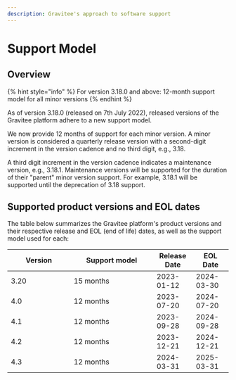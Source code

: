 ```yaml
---
description: Gravitee's approach to software support
---
```


# Support Model

## Overview

{% hint style="info" %}
For version 3.18.0 and above: 12-month support model for all minor versions
{% endhint %}

As of version 3.18.0 (released on 7th July 2022), released versions of the Gravitee platform adhere to a new support model.

We now provide 12 months of support for each minor version. A minor version is considered a quarterly release version with a second-digit increment in the version cadence and no third digit, e.g., 3.18.&#x20;

A third digit increment in the version cadence indicates a maintenance version, e.g., 3.18.1. Maintenance versions will be supported for the duration of their "parent" minor version support. For example, 3.18.1 will be supported until the deprecation of 3.18 support.

## Supported product versions and EOL dates

The table below summarizes the Gravitee platform's product versions and their respective release and EOL (end of life) dates, as well as the support model used for each:

<table><thead><tr><th width="127">Version</th><th width="173">Support model</th><th>Release Date</th><th>EOL Date</th></tr></thead><tbody><tr><td>3.20</td><td>15 months</td><td>2023-01-12</td><td>2024-03-30</td></tr><tr><td>4.0</td><td>12 months</td><td>2023-07-20</td><td>2024-07-20</td></tr><tr><td>4.1</td><td>12 months</td><td>2023-09-28</td><td>2024-09-28</td></tr><tr><td>4.2</td><td>12 months</td><td>2023-12-21</td><td>2024-12-21</td></tr><tr><td>4.3</td><td>12 months</td><td>2024-03-31</td><td>2025-03-31</td></tr></tbody></table>

